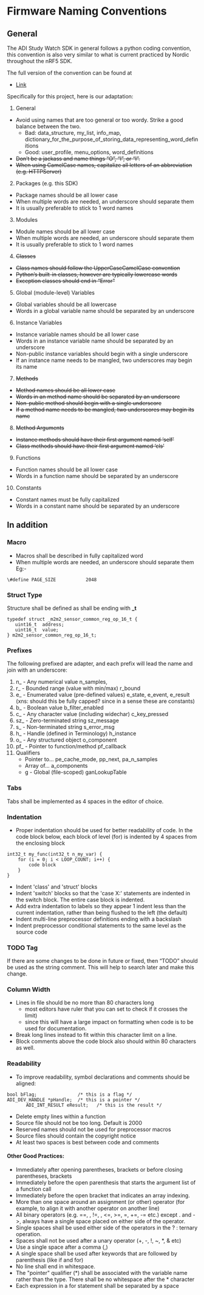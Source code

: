 # Firmware Naming Conventions

## General
The ADI Study Watch SDK in general follows a python coding convention, this convention is also very similar to what is current practiced by Nordic throughout the nRF5 SDK.

The full version of the convention can be found at

* [Link](https://visualgit.readthedocs.io/en/latest/pages/naming_convention.html)

Specifically for this project, here is our adaptation:

1. General
* Avoid using names that are too general or too wordy. Strike a good balance between the two.
    * Bad: data_structure, my_list, info_map, dictionary_for_the_purpose_of_storing_data_representing_word_definitions
    * Good: user_profile, menu_options, word_definitions
* <s>Don’t be a jackass and name things “O”, “l”, or “I”.</s>
* <s>When using CamelCase names, capitalize all letters of an abbreviation (e.g. HTTPServer)</s>

2. Packages (e.g. this SDK)
* Package names should be all lower case
* When multiple words are needed, an underscore should separate them
* It is usually preferable to stick to 1 word names

3. Modules
* Module names should be all lower case
* When multiple words are needed, an underscore should separate them
* It is usually preferable to stick to 1 word names

4. <s>Classes</s>
* <s>Class names should follow the UpperCaseCamelCase convention</s>
* <s>Python’s built-in classes, however are typically lowercase words</s>
* <s>Exception classes should end in “Error”</s>

5. Global (module-level) Variables
* Global variables should be all lowercase
* Words in a global variable name should be separated by an underscore

6. Instance Variables
* Instance variable names should be all lower case
* Words in an instance variable name should be separated by an underscore
* Non-public instance variables should begin with a single underscore
* If an instance name needs to be mangled, two underscores may begin its name

7. <s>Methods</s>
* <s>Method names should be all lower case</s>
* <s>Words in an method name should be separated by an underscore</s>
* <s>Non-public method should begin with a single underscore</s>
* <s>If a method name needs to be mangled, two underscores may begin its name</s>

8. <s>Method Arguments</s>
* <s>Instance methods should have their first argument named ‘self’</s>
* <s>Class methods should have their first argument named ‘cls’ </s>

9. Functions
* Function names should be all lower case
* Words in a function name should be separated by an underscore

10. Constants
* Constant names must be fully capitalized
* Words in a constant name should be separated by an underscore


## In addition

### Macro
* Macros shall be described in fully capitalized word
* When multiple words are needed, an underscore should separate them
Eg:-
```
\#define PAGE_SIZE           2048  
```

### Struct Type
Structure shall be defined as shall be ending with **_t**
```
typedef struct _m2m2_sensor_common_reg_op_16_t {
   uint16_t  address;
   uint16_t  value;
} m2m2_sensor_common_reg_op_16_t;
````

### Prefixes
The following prefixed are adapter, and each prefix will lead the name and join with an underscore:
1.	n_  - Any numerical value n_samples,
2.	r_  - Bounded range (value with min/max) r_bound
3.	e_  - Enumerated value (pre-defined values) e_state, e_event, e_result (xns: should this be fully capped? since in a sense these are constants)
4.	b_  - Boolean value b_filter_enabled
5.	c_  - Any character value (including widechar) c_key_pressed
6.	sz_  - Zero-terminated string sz_message
7.	s_  - Non-terminated string s_error_msg
8.	h_  - Handle (defined in Terminology) h_instance
9.	o_  - Any structured object o_component
10.	pf_  - Pointer to function/method  pf_callback
11.	Qualifiers
    *	Pointer to... pe_cache_mode, pp_next, pa_n_samples
    *   Array of... a_components
    *   g  - Global (file-scoped) ganLookupTable


### Tabs
Tabs shall be implemented as 4 spaces in the editor of choice.

### Indentation
* Proper indentation should be used for better readability of code. In the code block below, each block of level (for) is indented by 4 spaces from the enclosing block

```
int32_t my_func(int32_t n_my_var) {
    for (i = 0; i < LOOP_COUNT; i++) {
        code block
    }
}
```
*	Indent 'class' and 'struct' blocks
*	Indent 'switch' blocks so that the 'case X:' statements are indented in the switch block. The entire case block is indented.
*	Add extra indentation to labels so they appear 1 indent less than the current indentation, rather than being flushed to the left (the default)
*	Indent multi-line preprocessor definitions ending with a backslash
*	Indent preprocessor conditional statements to the same level as the source code

### TODO Tag
If there are some changes to be done in future or fixed, then “TODO” should be used as the string comment. This will help to search later and make this change.

### Column Width
* Lines in file should be no more than 80 characters long
    * most editors have ruler that you can set to check if it crosses the limit)
    * since this will have a large impact on formatting when code is to be used for documentation.
* Break long lines instead to fit within this character limit on a line.
* Block comments above the code block also should within 80 characters as well.

### Readability
* To improve readability, symbol declarations and comments should be aligned:

```
bool bFlag;               /* this is a flag */
ADI_DEV_HANDLE *pHandle;  /* this is a pointer */
       ADI_INT_RESULT eResult;   /* this is the result */
```
* Delete empty lines within a function
* Source file should not be too long. Default is 2000
* Reserved names should not be used for preprocessor macros
* Source files should contain the copyright notice
* At least two spaces is best between code and comments

#### Other Good Practices:
* Immediately after opening parentheses, brackets or before closing parentheses, brackets
* Immediately before the open parenthesis that starts the argument list of a function call
* Immediately before the open bracket that indicates an array indexing.
* More than one space around an assignment (or other) operator (for example, to align it with another operator on another line)
* All binary operators (e.g. ==, , !=, , <=, >=, =, +=, -= etc.) except . and ->, always have a single space placed on either side of the operator.
* Single spaces shall be used either side of the operators in the ? : ternary operation.
* Spaces shall not be used after a unary operator (+, -, !, ~, \*, & etc)
* Use a single space after a comma (,)
* A single space shall be used after keywords that are followed by parenthesis (like if and for)
* No line shall end in whitespace.
* The "pointer" qualifier (\*) shall be associated with the variable name rather than the type. There shall be no whitespace after the * character
* Each expression in a for statement shall be separated by a space
